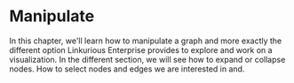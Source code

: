 # Manipulate

In this chapter, we'll learn how to manipulate a graph and more exactly the different option Linkurious Enterprise provides to explore and work on a visualization. In the different section, we will see how to expand or collapse nodes. How to select nodes and edges we are interested in and.
